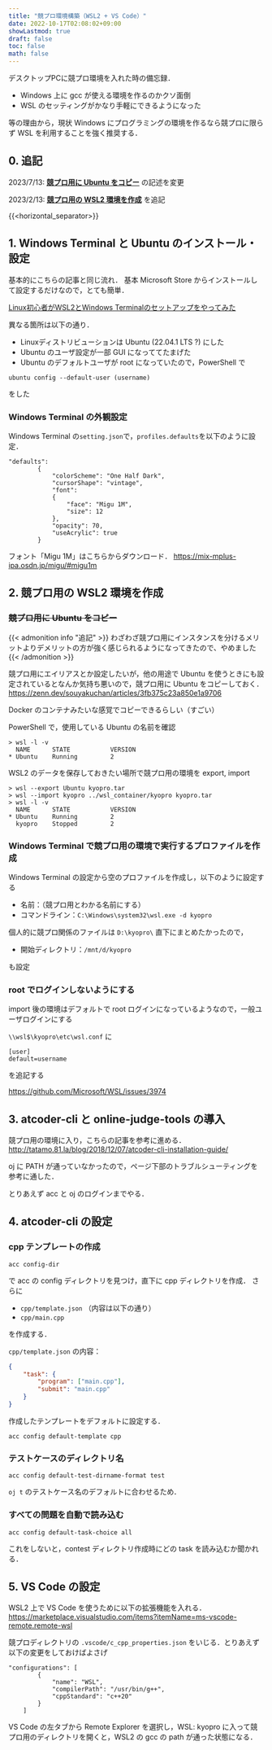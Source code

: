 ```yaml
---
title: "競プロ環境構築（WSL2 + VS Code）"
date: 2022-10-17T02:08:02+09:00
showLastmod: true
draft: false
toc: false
math: false
---
```


デスクトップPCに競プロ環境を入れた時の備忘録．

- Windows 上に gcc が使える環境を作るのかクソ面倒
- WSL のセッティングがかなり手軽にできるようになった

等の理由から，現状 Windows にプログラミングの環境を作るなら競プロに限らず WSL を利用することを強く推奨する．

## 0. 追記
2023/7/13: [**競プロ用に Ubuntu をコピー**](#競プロ用に-ubuntu-をコピー) の記述を変更

2023/2/13: [**競プロ用の WSL2 環境を作成**](#2-競プロ用の-wsl2-環境を作成) を追記

{{<horizontal_separator>}}


## 1. Windows Terminal と Ubuntu のインストール・設定
基本的にこちらの記事と同じ流れ．
基本 Microsoft Store からインストールして設定するだけなので，とても簡単．

[Linux初心者がWSL2とWindows Terminalのセットアップをやってみた](https://dev.classmethod.jp/articles/linux-beginner-wsl2-windowsterminal-setup/)

異なる箇所は以下の通り．

- Linuxディストリビューションは Ubuntu (22.04.1 LTS ?) にした
- Ubuntu のユーザ設定が一部 GUI になっててたまげた
- Ubuntu のデフォルトユーザが root になっていたので，PowerShell で
```shell
ubuntu config --default-user (username)
```
をした

### Windows Terminal の外観設定
Windows Terminal の`setting.json`で，`profiles.defaults`を以下のように設定．
```
"defaults": 
        {
            "colorScheme": "One Half Dark",
            "cursorShape": "vintage",
            "font": 
            {
                "face": "Migu 1M",
                "size": 12
            },
            "opacity": 70,
            "useAcrylic": true
        }
```

フォント「Migu 1M」はこちらからダウンロード．
https://mix-mplus-ipa.osdn.jp/migu/#migu1m

## 2. 競プロ用の WSL2 環境を作成
### ~~競プロ用に Ubuntu をコピー~~
{{< admonition info "追記" >}}
わざわざ競プロ用にインスタンスを分けるメリットよりデメリットの方が強く感じられるようになってきたので、やめました
{{< /admonition >}}

競プロ用にエイリアスとか設定したいが，他の用途で Ubuntu を使うときにも設定されているとなんか気持ち悪いので，競プロ用に Ubuntu をコピーしておく．
https://zenn.dev/souyakuchan/articles/3fb375c23a850e1a9706

Docker のコンテナみたいな感覚でコピーできるらしい（すごい）

PowerShell で，使用している Ubuntu の名前を確認
```
> wsl -l -v
  NAME      STATE           VERSION
* Ubuntu    Running         2
```

WSL2 のデータを保存しておきたい場所で競プロ用の環境を export, import
```
> wsl --export Ubuntu kyopro.tar
> wsl --import kyopro ../wsl_container/kyopro kyopro.tar
> wsl -l -v
  NAME      STATE           VERSION
* Ubuntu    Running         2
  kyopro    Stopped         2
```

### Windows Terminal で競プロ用の環境で実行するプロファイルを作成
Windows Terminal の設定から空のプロファイルを作成し，以下のように設定する

- 名前：（競プロ用とわかる名前にする）
- コマンドライン：`C:\Windows\system32\wsl.exe -d kyopro`

個人的に競プロ関係のファイルは `D:\kyopro\` 直下にまとめたかったので，

- 開始ディレクトリ：`/mnt/d/kyopro`

も設定

### root でログインしないようにする
import 後の環境はデフォルトで root ログインになっているようなので，一般ユーザログインにする

`\\wsl$\kyopro\etc\wsl.conf` に
```
[user]
default=username
```
を追記する

https://github.com/Microsoft/WSL/issues/3974


## 3. atcoder-cli と online-judge-tools の導入
競プロ用の環境に入り，こちらの記事を参考に進める．
http://tatamo.81.la/blog/2018/12/07/atcoder-cli-installation-guide/

oj に PATH が通っていなかったので，ページ下部のトラブルシューティングを参考に通した．

とりあえず acc と oj のログインまでやる．

## 4. atcoder-cli の設定
### cpp テンプレートの作成
```shell
acc config-dir
```
で acc の config ディレクトリを見つけ，直下に cpp ディレクトリを作成．
さらに

- `cpp/template.json` （内容は以下の通り）
- `cpp/main.cpp`

を作成する．

`cpp/template.json` の内容：
```template.json
{
	"task": {
		"program": ["main.cpp"],
		"submit": "main.cpp"
	}
}
```

作成したテンプレートをデフォルトに設定する．
```
acc config default-template cpp
```

### テストケースのディレクトリ名
```
acc config default-test-dirname-format test
```
`oj t` のテストケース名のデフォルトに合わせるため．

### すべての問題を自動で読み込む
```
acc config default-task-choice all
```
これをしないと，contest ディレクトリ作成時にどの task を読み込むか聞かれる．


## 5. VS Code の設定
WSL2 上で VS Code を使うために以下の拡張機能を入れる．
https://marketplace.visualstudio.com/items?itemName=ms-vscode-remote.remote-wsl

競プロディレクトリの `.vscode/c_cpp_properties.json` をいじる．とりあえず以下の変更をしておけばよさげ
```
"configurations": [
        {
            "name": "WSL",
            "compilerPath": "/usr/bin/g++",
            "cppStandard": "c++20"
        }
    ]
```

VS Code の左タブから Remote Explorer を選択し，WSL: kyopro に入って競プロ用のディレクトリを開くと，WSL2 の gcc の path が通った状態になる．
